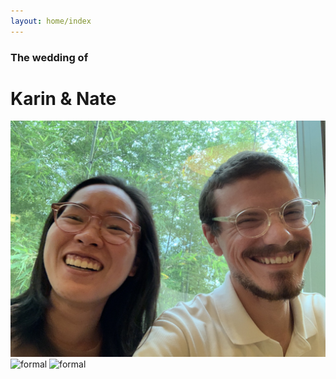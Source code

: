 ```yaml
---
layout: home/index
---
```


### The wedding of

# Karin & Nate

![formal](/assets/img/couple/laughing.jpg)
![formal](/assets/img/couple/formal.jpg)
![formal](/assets/img/couple/garden.jpg)
